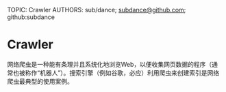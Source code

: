 TOPIC: Crawler
AUTHORS: sub/dance; subdance@github.com; github:subdance

# Crawler

网络爬虫是一种能有条理并且系统化地浏览Web，以便收集网页数据的程序（通常也被称作“机器人”）。搜索引擎（例如谷歌，必应）利用爬虫来创建索引是网络爬虫最典型的使用案例。
